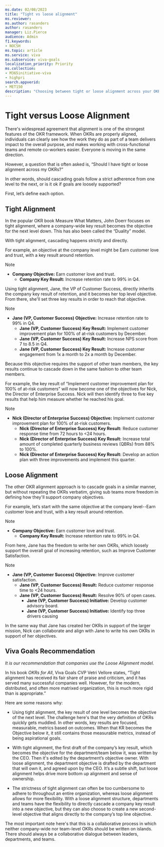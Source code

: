 ```yaml
---
ms.date: 02/08/2023
title: "Tight vs loose alignment"
ms.reviewer: 
ms.author: rasanders
author: rasanders
manager: Liz.Pierce
audience: Admin
f1.keywords:
- NOCSH
ms.topic: article
ms.service: viva
ms.subservice: viva-goals
localization_priority: Priority
ms.collection:  
- M365initiative-viva
- highpri
search.appverid:
- MET150
description: "Choosing between tight or loose alignment across your OKRs."
---
```


# Tight versus Loose Alignment

There's widespread agreement that alignment is one of the strongest features of the OKR framework. When OKRs are properly aligned, individuals can clearly see how the work they do as part of a team delivers impact to the overall purpose, and makes working with cross-functional teams and remote co-workers easier. Everyone is moving in the same direction. 

However, a question that is often asked is, “Should I have tight or loose alignment across my OKRs?”  

In other words, should cascading goals follow a strict adherence from one level to the next, or is it ok if goals are loosely supported? 

First, let’s define each option. 

## Tight Alignment

In the popular OKR book Measure What Matters, John Doerr focuses on tight alignment, where a company-wide key result becomes the objective for the next level down. This has also been called the “Duality” model. 

With tight alignment, cascading happens strictly and directly.  

For example, an objective at the company level might be Earn customer love and trust, with a key result around retention. 

> [!NOTE]
> - **Company Objective:** Earn customer love and trust.  
>     - **Company Key Result:** Increase retention rate to 99% in Q4.  

Using tight alignment, Jane, the VP of Customer Success, directly inherits the company key result of retention, and it becomes her top level objective. From there, she'll set three key results in order to reach that objective. 

> [!NOTE]
> - **Jane (VP, Customer Success) Objective:** Increase retention rate to 99% in Q4.  
>     - **Jane (VP, Customer Success) Key Result:** Implement customer improvement plan for 100% of at-risk customers by December. 
>     - **Jane (VP, Customer Success) Key Result:** Increase NPS score from 7 to 8.5 in Q4. 
>     - **Jane (VP, Customer Success) Key Result:** Increase customer engagement from 1x a month to 2x a month by December. 

Because this objective requires the support of other team members, the key results continue to cascade down in the same fashion to other team members. 

For example, the key result of “Implement customer improvement plan for 100% of at-risk customers” will now become one of the objectives for Nick, the Director of Enterprise Success. Nick will then identify three to five key results that help him measure whether he reached his goal. 

> [!NOTE]
> - **Nick (Director of Enterprise Success) Objective:** Implement customer improvement plan for 100% of at-risk customers. 
>     - **Nick (Director of Enterprise Success) Key Result:** Reduce customer response time from 72 hours to <24 hours. 
>     - **Nick (Director of Enterprise Success) Key Result:** Increase total amount of completed quarterly business reviews (QBRs) from 88% to 100%. 
>     - **Nick (Director of Enterprise Success) Key Result:** Develop an action plan with three improvements and implement this quarter.  

## Loose Alignment

The other OKR alignment approach is to cascade goals in a similar manner, but without repeating the OKRs verbatim, giving sub teams more freedom in defining how they'll support company objectives.  

For example, let’s start with the same objective at the company level--Earn customer love and trust, with a key result around retention. 

> [!NOTE]
> - **Company Objective:** Earn customer love and trust.  
>     - **Company Key Result:** Increase retention rate to 99% in Q4. 

From here, Jane has the freedom to write her own OKRs, which loosely support the overall goal of increasing retention, such as Improve Customer Satisfaction. 

> [!NOTE]
> - **Jane (VP, Customer Success) Objective:** Improve customer satisfaction.  
>     - **Jane (VP, Customer Success) Result:** Reduce customer response time to <24 hours. 
>     - **Jane (VP, Customer Success) Result:** Resolve 90% of open cases. 
>         - **Jane (VP, Customer Success) Initiative:** Develop customer advisory board. 
>         - **Jane (VP, Customer Success) Initiative:** Identify top three drivers causing 

In the same way that Jane has created her OKRs in support of the larger mission, Nick can collaborate and align with Jane to write his own OKRs in support of her objectives. 

## Viva Goals Recommendation

*It is our recommendation that companies use the Loose Alignment model.*

In his book *OKRs for All*, Viva Goals CVP Vetri Vellore states, “Tight alignment has received its fair share of praise and criticism, and it has served many successful companies well. However, for the modern, distributed, and often more matrixed organization, this is much more rigid than is appropriate.” 

Here are some reasons why:

- Using tight alignment, the key result of one level becomes the objective of the next level. The challenge here's that the very definition of OKRs quickly gets muddled. In other words, key results are focused, measurable, metrics based on outcomes. When that KR becomes the Objective below it, it still contains those measurable metrics, instead of being aspirational goals. 

- With tight alignment, the first draft of the company’s key result, which becomes the objective for the department/team below it, was written by the CEO. Then it's edited by the department’s objective owner. With loose alignment, the department objective is drafted by the department that will own it, and agreed upon by the CEO. It’s a subtle shift, but loose alignment helps drive more bottom up alignment and sense of ownership. 

- The strictness of tight alignment can often be too cumbersome to adhere to throughout an entire organization, whereas loose alignment allows for more flexibility. With a loose alignment structure, departments and teams have the flexibility to directly cascade a company key result into a new objective, but they can also choose to create a new second-level objective that aligns directly to the company’s top line objective. 

The most important note here's that this is a collaborative process in which neither company-wide nor team-level OKRs should be written on islands. There should always be a collaborative dialogue between leaders, departments, and teams. 
